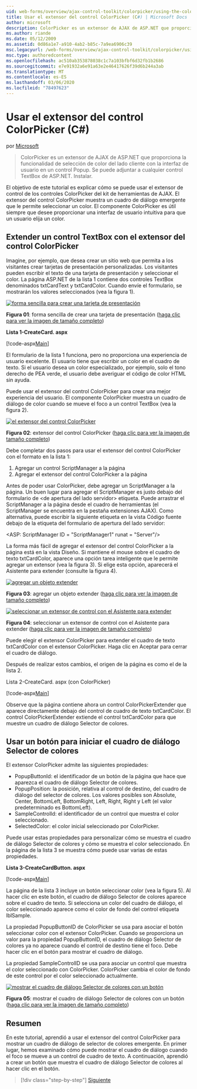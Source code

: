 ```yaml
---
uid: web-forms/overview/ajax-control-toolkit/colorpicker/using-the-colorpicker-control-extender-cs
title: Usar el extensor del control ColorPicker (C#) | Microsoft Docs
author: microsoft
description: ColorPicker es un extensor de AJAX de ASP.NET que proporciona la funcionalidad de selección de color del lado cliente con la interfaz de usuario en un control Popup. Se puede adjuntar a cualquier ASP.NET...
ms.author: riande
ms.date: 05/12/2009
ms.assetid: 0d86a1e7-a910-4ab2-b85c-7a9ea6906c39
msc.legacyurl: /web-forms/overview/ajax-control-toolkit/colorpicker/using-the-colorpicker-control-extender-cs
msc.type: authoredcontent
ms.openlocfilehash: ac510ab353878038c1c7a103bfbf6d32fb1b2686
ms.sourcegitcommit: e7e91932a6e91a63e2e46417626f39d6b244a3ab
ms.translationtype: MT
ms.contentlocale: es-ES
ms.lasthandoff: 03/06/2020
ms.locfileid: "78497623"
---
```

# <a name="using-the-colorpicker-control-extender-c"></a>Usar el extensor del control ColorPicker (C#)

por [Microsoft](https://github.com/microsoft)

> ColorPicker es un extensor de AJAX de ASP.NET que proporciona la funcionalidad de selección de color del lado cliente con la interfaz de usuario en un control Popup. Se puede adjuntar a cualquier control TextBox de ASP.NET. Instalar.

El objetivo de este tutorial es explicar cómo se puede usar el extensor de control de los controles ColorPicker del kit de herramientas de AJAX. El extensor del control ColorPicker muestra un cuadro de diálogo emergente que le permite seleccionar un color. El componente ColorPicker es útil siempre que desee proporcionar una interfaz de usuario intuitiva para que un usuario elija un color.

## <a name="extending-a-textbox-control-with-the-colorpicker-control-extender"></a>Extender un control TextBox con el extensor del control ColorPicker

Imagine, por ejemplo, que desea crear un sitio web que permita a los visitantes crear tarjetas de presentación personalizadas. Los visitantes pueden escribir el texto de una tarjeta de presentación y seleccionar el color. La página ASP.NET de la lista 1 contiene dos controles TextBox denominados txtCardText y txtCardColor. Cuando envíe el formulario, se mostrarán los valores seleccionados (vea la figura 1).

[![forma sencilla para crear una tarjeta de presentación](using-the-colorpicker-control-extender-cs/_static/image1.jpg)](using-the-colorpicker-control-extender-cs/_static/image1.png)

**Figura 01**: forma sencilla de crear una tarjeta de presentación ([haga clic para ver la imagen de tamaño completo](using-the-colorpicker-control-extender-cs/_static/image2.png))

**Lista 1-CreateCard. aspx**

[!code-aspx[Main](using-the-colorpicker-control-extender-cs/samples/sample1.aspx)]

El formulario de la lista 1 funciona, pero no proporciona una experiencia de usuario excelente. El usuario tiene que escribir un color en el cuadro de texto. Si el usuario desea un color especializado, por ejemplo, solo el tono derecho de PEA verde, el usuario debe averiguar el código de color HTML sin ayuda.

Puede usar el extensor del control ColorPicker para crear una mejor experiencia del usuario. El componente ColorPicker muestra un cuadro de diálogo de color cuando se mueve el foco a un control TextBox (vea la figura 2).

[![el extensor del control ColorPicker](using-the-colorpicker-control-extender-cs/_static/image2.jpg)](using-the-colorpicker-control-extender-cs/_static/image3.png)

**Figura 02**: extensor del control ColorPicker ([haga clic para ver la imagen de tamaño completo](using-the-colorpicker-control-extender-cs/_static/image4.png))

Debe completar dos pasos para usar el extensor del control ColorPicker con el formato en la lista 1:

1. Agregar un control ScriptManager a la página
2. Agregar el extensor del control ColorPicker a la página

Antes de poder usar ColorPicker, debe agregar un ScriptManager a la página. Un buen lugar para agregar el ScriptManager es justo debajo del formulario de &lt;de apertura del lado servidor&gt; etiqueta. Puede arrastrar el ScriptManager a la página desde el cuadro de herramientas (el ScriptManager se encuentra en la pestaña extensiones AJAX). Como alternativa, puede escribir la siguiente etiqueta en la vista Código fuente debajo de la etiqueta del formulario de apertura del lado servidor:

&lt;ASP: ScriptManager ID = "ScriptManager1" runat = "Server"/&gt;

La forma más fácil de agregar el extensor del control ColorPicker a la página está en la vista Diseño. Si mantiene el mouse sobre el cuadro de texto txtCardColor, aparece una opción tarea inteligente que le permite agregar un extensor (vea la figura 3). Si elige esta opción, aparecerá el Asistente para extender (consulte la figura 4).

[![agregar un objeto extender](using-the-colorpicker-control-extender-cs/_static/image3.jpg)](using-the-colorpicker-control-extender-cs/_static/image5.png)

**Figura 03**: agregar un objeto extender ([haga clic para ver la imagen de tamaño completo](using-the-colorpicker-control-extender-cs/_static/image6.png))

[![seleccionar un extensor de control con el Asistente para extender](using-the-colorpicker-control-extender-cs/_static/image4.jpg)](using-the-colorpicker-control-extender-cs/_static/image7.png)

**Figura 04**: seleccionar un extensor de control con el Asistente para extender ([haga clic para ver la imagen de tamaño completo](using-the-colorpicker-control-extender-cs/_static/image8.png))

Puede elegir el extensor ColorPicker para extender el cuadro de texto txtCardColor con el extensor ColorPicker. Haga clic en Aceptar para cerrar el cuadro de diálogo.

Después de realizar estos cambios, el origen de la página es como el de la lista 2.

Lista 2-CreateCard. aspx (con ColorPicker)

[!code-aspx[Main](using-the-colorpicker-control-extender-cs/samples/sample2.aspx)]

Observe que la página contiene ahora un control ColorPickerExtender que aparece directamente debajo del control de cuadro de texto txtCardColor. El control ColorPickerExtender extiende el control txtCardColor para que muestre un cuadro de diálogo Selector de colores.

## <a name="using-a-button-to-launch-the-color-picker-dialog"></a>Usar un botón para iniciar el cuadro de diálogo Selector de colores

El extensor ColorPicker admite las siguientes propiedades:

- PopupButtonId: el identificador de un botón de la página que hace que aparezca el cuadro de diálogo Selector de colores.
- PopupPosition: la posición, relativa al control de destino, del cuadro de diálogo del selector de colores. Los valores posibles son Absolute, Center, BottomLeft, BottomRight, Left, Right, Right y Left (el valor predeterminado es BottomLeft).
- SampleControlId: el identificador de un control que muestra el color seleccionado.
- SelectedColor: el color inicial seleccionado por ColorPicker.

Puede usar estas propiedades para personalizar cómo se muestra el cuadro de diálogo Selector de colores y cómo se muestra el color seleccionado. En la página de la lista 3 se muestra cómo puede usar varias de estas propiedades.

**Lista 3-CreateCardButton. aspx**

[!code-aspx[Main](using-the-colorpicker-control-extender-cs/samples/sample3.aspx)]

La página de la lista 3 incluye un botón seleccionar color (vea la figura 5). Al hacer clic en este botón, el cuadro de diálogo Selector de colores aparece sobre el cuadro de texto. Si selecciona un color del cuadro de diálogo, el color seleccionado aparece como el color de fondo del control etiqueta lblSample.

La propiedad PopupButtonID de ColorPicker se usa para asociar el botón seleccionar color con el extensor ColorPicker. Cuando se proporciona un valor para la propiedad PopupButtonID, el cuadro de diálogo Selector de colores ya no aparece cuando el control de destino tiene el foco. Debe hacer clic en el botón para mostrar el cuadro de diálogo.

La propiedad SampleControlID se usa para asociar un control que muestra el color seleccionado con ColorPicker. ColorPicker cambia el color de fondo de este control por el color seleccionado actualmente.

[![mostrar el cuadro de diálogo Selector de colores con un botón](using-the-colorpicker-control-extender-cs/_static/image5.jpg)](using-the-colorpicker-control-extender-cs/_static/image9.png)

**Figura 05**: mostrar el cuadro de diálogo Selector de colores con un botón ([haga clic para ver la imagen de tamaño completo](using-the-colorpicker-control-extender-cs/_static/image10.png))

## <a name="summary"></a>Resumen

En este tutorial, aprendió a usar el extensor del control ColorPicker para mostrar un cuadro de diálogo de selector de colores emergente. En primer lugar, hemos examinado cómo puede mostrar el cuadro de diálogo cuando el foco se mueve a un control de cuadro de texto. A continuación, aprendió a crear un botón que muestra el cuadro de diálogo Selector de colores al hacer clic en el botón.

> [!div class="step-by-step"]
> [Siguiente](using-the-colorpicker-control-extender-vb.md)

